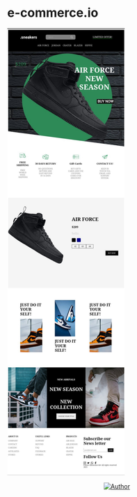 # e-commerce.io







<img src='Images/IMG_20230416_213545.JPG'>
<p al <p align="center">
<a href="https://github.com/Alienrazor"><img title="Author" src="https://img.shields.io/badge/Author-Alienrazor-red.svg?style=for-the-badge&logo=github"></a>
